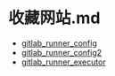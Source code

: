 # 收藏网站.md

- [gitlab_runner_config](https://gitlab.com/gitlab-org/gitlab-ci-multi-runner/blob/master/docs/configuration/advanced-configuration.md)
- [gitlab_runner_config2](https://github.com/ayufan/gitlab-ci-multi-runner/blob/master/docs/configuration/advanced-configuration.md)
- [gitlab_runner_executor](https://docs.gitlab.com/runner/executors/docker.html)